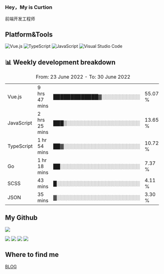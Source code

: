 ### Hey，My is Curtion
前端开发工程师
## Platform&Tools

![Vue.js](https://img.shields.io/badge/-Vue.js-4FC08D?style=flat-square&logo=Vue.js&logoColor=white)
![TypeScript](https://img.shields.io/badge/-TypeScript-007ACC?style=flat-square&logo=typescript&logoColor=white)
![JavaScript](https://img.shields.io/badge/-JavaScript-F7DF1E?style=flat-square&logo=javascript&logoColor=black)
![Visual Studio Code](https://img.shields.io/badge/-VSCode-007ACC?style=flat-square&logo=Visual-Studio-Code&logoColor=white)

## 📊 Weekly development breakdown

<!--START_SECTION:waka-->

<table><caption>From: 23 June 2022 - To: 30 June 2022</caption><tr><td>Vue.js</td><td>9 hrs 47 mins</td><td>█████████████▓░░░░░░░░░░░</td><td>55.07 %</td></tr><tr><td>JavaScript</td><td>2 hrs 25 mins</td><td>███▒░░░░░░░░░░░░░░░░░░░░░</td><td>13.65 %</td></tr><tr><td>TypeScript</td><td>1 hr 54 mins</td><td>██▓░░░░░░░░░░░░░░░░░░░░░░</td><td>10.72 %</td></tr><tr><td>Go</td><td>1 hr 18 mins</td><td>██░░░░░░░░░░░░░░░░░░░░░░░</td><td>7.37 %</td></tr><tr><td>SCSS</td><td>43 mins</td><td>█░░░░░░░░░░░░░░░░░░░░░░░░</td><td>4.11 %</td></tr><tr><td>JSON</td><td>35 mins</td><td>▓░░░░░░░░░░░░░░░░░░░░░░░░</td><td>3.30 %</td></tr></table>

<!--END_SECTION:waka-->

## My Github

![](http://github-profile-summary-cards.vercel.app/api/cards/profile-details?username=curtion&theme=nord_bright)

![](http://github-profile-summary-cards.vercel.app/api/cards/stats?username=curtion&theme=nord_bright)
![](http://github-profile-summary-cards.vercel.app/api/cards/productive-time?username=curtion&theme=nord_bright&utcOffset=8)
![](http://github-profile-summary-cards.vercel.app/api/cards/repos-per-language?username=curtion&theme=nord_bright)
![](http://github-profile-summary-cards.vercel.app/api/cards/most-commit-language?username=curtion&theme=nord_bright)

## Where to find me

[BLOG](https://blog.3gxk.net)

